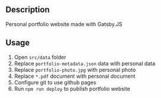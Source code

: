 ## Description

Personal portfolio website made with Gatsby.JS

## Usage

1. Open `src/data` folder
2. Replace `portfolio-metadata.json` data with personal data
3. Replace `portfolio-photo.jpg` with personal photo
4. Replace `*.pdf` document with personal document
5. Configure git to use github pages
6. Run `npm run deploy` to publish portfolio website